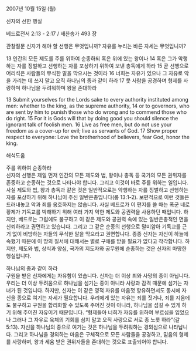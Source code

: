 2007년 10월 15일 (월)

신자의 선한 행실



베드로전서 2:13 - 2:17 / 새찬송가 493 장


관찰질문
신자가 해야 할 선행은 무엇입니까? 
자유를 누리는 바른 자세는 무엇입니까? 

13 인간의 모든 제도를 주를 위하여 순종하되 혹은 위에 있는 왕이나 14 혹은 그가 악행하는 자를 징벌하고 선행하는 자를 포상하기 위하여 보낸 총독에게 하라 15 곧 선행으로 어리석은 사람들의 무식한 말을 막으시는 것이라 16 너희는 자유가 있으나 그 자유로 악을 가리는 데 쓰지 말고 오직 하나님의 종과 같이 하라 17 뭇 사람을 공경하며 형제를 사랑하며 하나님을 두려워하며 왕을 존대하라  

13 Submit yourselves for the Lords sake to every authority instituted among men: whether to the king, as the supreme authority, 14 or to governors, who are sent by him to punish those who do wrong and to commend those who do right. 15 For it is Gods will that by doing good you should silence the ignorant talk of foolish men. 16 Live as free men, but do not use your freedom as a cover-up for evil; live as servants of God. 
17 Show proper respect to everyone: Love the brotherhood of believers, fear God, honor the king.

해석도움





주를 위하여 순종하라  
신자의 선행은 제일 먼저 인간의 모든 제도와 법, 왕이나 총독 등 국가의 모든 권위자를 존중하고 순종하는 것으로 나타나야 합니다. 그리고 이것이 바로 주를 위하는 일입니다. 사실 제도와 법, 왕과 총독과 같은 것은 일반적으로는 악행하는 자를 징벌하고 선행하는 자를 포상하기 위해 하나님이 주신 일반은총입니다(롬 13:1-2). 보편적으로 이런 것들은 드러내놓고 악과 죄를 옹호하지는 않습니다. 사실 베드로가 이 편지를 쓸 때는 폭군 네로 황제가 기독교를 박해하기 위해 여러 가지 악한 제도와 공권력을 사용하던 때입니다. 하지만, 베드로는 그럼에도 불구하고 이 같은 제도와 공권력 속에 있는 일반은총적인 면을 신뢰하라고 권면하고 있습니다. 그리고 그 같은 순종의 선행으로 말미암아 기독교를 근거 없이 비방하는 자들의 무식한 말을 막으라고 권면합니다. 종종 신자는 자신이 하늘에 속했기 때문에 이 땅의 질서에 대해서는 별로 구애를 받을 필요가 없다고 착각합니다. 하지만, 제도와 법, 상식과 양심, 국가의 지도자와 공무원에 순종하는 것은 신자의 마땅한 행실입니다.   

하나님의 종과 같이 하라  
구원을 받은 신자에게는 자유함이 있습니다. 신자는 더 이상 죄와 사망의 종이 아닙니다. 우리는 더 이상 두려움으로 하나님을 섬기는 종이 아니라 사랑과 감격 때문에 섬기는 자녀가 된 것입니다. 하지만, 신자는 이 같은 영적 자유를 마음껏 향유하면서도 동시에 자신을 종으로 여기는 자세가 필요합니다. 우리에게 있는 자유는 죄를 짓거나, 죄를 지음에도 불구하고 구원을 합리화할 수 있도록 주어진 것이 아니라, 하나님을 섬길 수 있게 하기 위해 주어진 자유이기 때문입니다. “형제들아 너희가 자유를 위하여 부르심을 입었으나 그러나 그 자유로 육체의 기회를 삼지 말고 오직 사랑으로 서로 종 노릇 하라”(갈 5:13). 자신을 하나님의 종으로 여기는 것은 하나님을 두려워하는 경외심으로 나타납니다. 그리고 하나님을 경외하는 마음은 구체적으로 모든 사람들을 공경하고, 믿음의 형제를 사랑하며, 왕과 세움 받은 권위자들을 존대하는 것으로 표출되어야 합니다.
